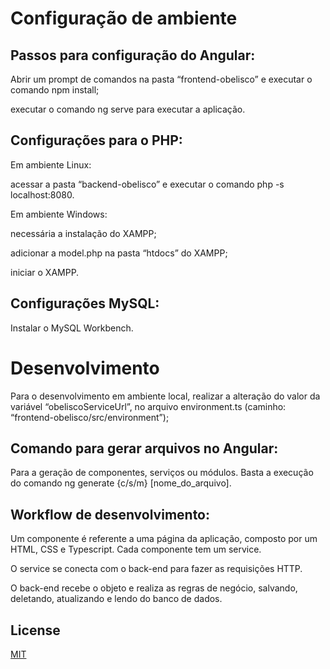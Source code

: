 # Configuração de ambiente

## Passos para configuração do Angular:
Abrir um prompt de comandos na pasta “frontend-obelisco” e executar o comando npm install;

executar o comando ng serve para executar a aplicação.

## Configurações para o PHP:

Em ambiente Linux:

acessar a pasta “backend-obelisco” e executar o comando php -s localhost:8080.

Em ambiente Windows:

necessária a instalação do XAMPP;

adicionar a model.php na pasta “htdocs” do XAMPP;

iniciar o XAMPP.

## Configurações MySQL:

Instalar o MySQL Workbench.

# Desenvolvimento
Para o desenvolvimento em ambiente local, realizar a alteração do valor da variável “obeliscoServiceUrl”, no arquivo environment.ts (caminho: “frontend-obelisco/src/environment”);

## Comando para gerar arquivos no Angular:
Para a geração de componentes, serviços ou módulos. Basta a execução do comando ng generate {c/s/m} [nome_do_arquivo].

## Workflow de desenvolvimento:
Um componente é referente a uma página da aplicação, composto por um HTML, CSS e Typescript.
Cada componente tem um service.

O service se conecta com o back-end para fazer as requisições HTTP.

O back-end recebe o objeto e realiza as regras de negócio, salvando, deletando, atualizando e lendo do banco de dados.
	
## License
[MIT](https://choosealicense.com/licenses/mit/)
